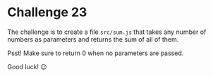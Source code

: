 
# Challenge 23

The challenge is to create a file `src/sum.js` that takes any number of numbers as parameters and returns the sum of all of them.

Psst! Make sure to return 0 when no parameters are passed.

Good luck! 😉